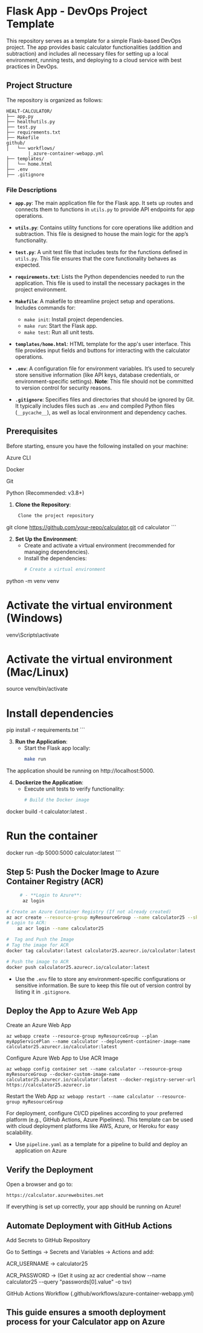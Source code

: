 # Flask App - DevOps Project Template

This repository serves as a template for a simple Flask-based DevOps project. The app provides basic calculator functionalities (addition and subtraction) and includes all necessary files for setting up a local environment, running tests, and deploying to a cloud service with best practices in DevOps.

## Project Structure

The repository is organized as follows:

```plaintext
HEALT-CALCULATOR/
├── app.py
├── healthutils.py
├── test.py
├── requirements.txt
├── Makefile
github/
│   └── workflows/
        |_azure-container-webapp.yml
├── templates/
│   └── home.html
├── .env
├── .gitignore
```

### File Descriptions

- **`app.py`**: The main application file for the Flask app. It sets up routes and connects them to functions in `utils.py` to provide API endpoints for app operations.

- **`utils.py`**: Contains utility functions for core operations like addition and subtraction. This file is designed to house the main logic for the app’s functionality.

- **`test.py`**: A unit test file that includes tests for the functions defined in `utils.py`. This file ensures that the core functionality behaves as expected.

- **`requirements.txt`**: Lists the Python dependencies needed to run the application. This file is used to install the necessary packages in the project environment.

- **`Makefile`**: A makefile to streamline project setup and operations. Includes commands for:
  - `make init`: Install project dependencies.
  - `make run`: Start the Flask app.
  - `make test`: Run all unit tests.

- **`templates/home.html`**: HTML template for the app's user interface. This file provides input fields and buttons for interacting with the calculator operations.

- **`.env`**: A configuration file for environment variables. It’s used to securely store sensitive information (like API keys, database credentials, or environment-specific settings). **Note**: This file should not be committed to version control for security reasons.

- **`.gitignore`**: Specifies files and directories that should be ignored by Git. It typically includes files such as `.env` and compiled Python files (`__pycache__`), as well as local environment and dependency caches.

## Prerequisites

Before starting, ensure you have the following installed on your machine:

Azure CLI

Docker

Git

Python (Recommended: v3.8+)

1. **Clone the Repository**:
   ```bash
    Clone the project repository
git clone https://github.com/your-repo/calculator.git
cd calculator
           ```

2. **Set Up the Environment**:
   - Create and activate a virtual environment (recommended for managing dependencies).
   - Install the dependencies:
     ```bash
     # Create a virtual environment
python -m venv venv

# Activate the virtual environment (Windows)
venv\Scripts\activate

# Activate the virtual environment (Mac/Linux)
source venv/bin/activate

# Install dependencies
pip install -r requirements.txt
     ```

3. **Run the Application**:
   - Start the Flask app locally:
     ```bash
     make run
     ```
The application should be running on http://localhost:5000.


4. **Dockerize the Application**:
   - Execute unit tests to verify functionality:
     ```bash
     # Build the Docker image
docker build -t calculator:latest .

# Run the container
docker run -dp 5000:5000 calculator:latest
     ```

## Step 5: Push the Docker Image to Azure Container Registry (ACR)


```bash
     # - **Login to Azure**:
      az login 

# Create an Azure Container Registry (If not already created)
az acr create --resource-group myResourceGroup --name calculator25 --sku Basic
# Login to ACR:
    az acr login --name calculator25

#  Tag and Push the Image
# Tag the image for ACR
docker tag calculator:latest calculator25.azurecr.io/calculator:latest

# Push the image to ACR
docker push calculator25.azurecr.io/calculator:latest
 ```
  - Use the `.env` file to store any environment-specific configurations or sensitive information. Be sure to keep this file out of version control by listing it in `.gitignore`.

## Deploy the App to Azure Web App
Create an Azure Web App

   ```az webapp create --resource-group myResourceGroup --plan myAppServicePlan --name calculator --deployment-container-image-name calculator25.azurecr.io/calculator:latest   ```

 Configure Azure Web App to Use ACR Image

   ```az webapp config container set --name calculator --resource-group myResourceGroup --docker-custom-image-name calculator25.azurecr.io/calculator:latest --docker-registry-server-url https://calculator25.azurecr.io   ```

 Restart the Web App
```az webapp restart --name calculator --resource-group myResourceGroup```


For deployment, configure CI/CD pipelines according to your preferred platform (e.g., GitHub Actions, Azure Pipelines). This template can be used with cloud deployment platforms like AWS, Azure, or Heroku for easy scalability.
  - Use `pipeline.yaml` as a template for a pipeline to build and deploy an application on Azure

## Verify the Deployment

Open a browser and go to:

``` https://calculator.azurewebsites.net ```

If everything is set up correctly, your app should be running on Azure!

## Automate Deployment with GitHub Actions

Add Secrets to GitHub Repository

Go to Settings → Secrets and Variables → Actions and add:

ACR_USERNAME → calculator25

ACR_PASSWORD → (Get it using az acr credential show --name calculator25 --query "passwords[0].value" -o tsv)

 GitHub Actions Workflow (.github/workflows/azure-container-webapp.yml)


## This guide ensures a smooth deployment process for your Calculator app on Azure 
